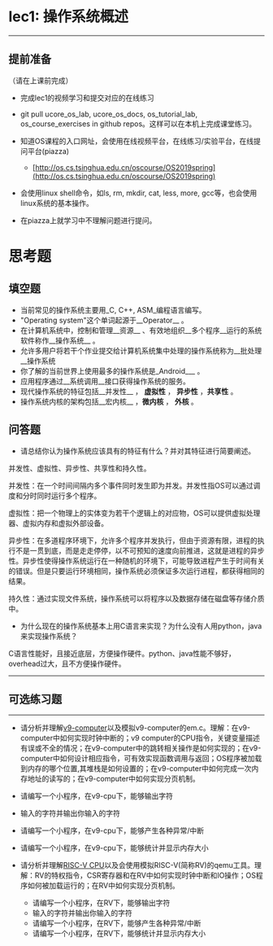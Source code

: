 # lec1: 操作系统概述

---

## **提前准备**

（请在上课前完成）

* 完成lec1的视频学习和提交对应的在线练习
* git pull ucore\_os\_lab, ucore\_os\_docs, os\_tutorial\_lab, os\_course\_exercises in github repos。这样可以在本机上完成课堂练习。
* 知道OS课程的入口网址，会使用在线视频平台，在线练习/实验平台，在线提问平台\(piazza\)
  * [http://os.cs.tsinghua.edu.cn/oscourse/OS2019spring](http://os.cs.tsinghua.edu.cn/oscourse/OS2019spring)


* 会使用linux shell命令，如ls, rm, mkdir, cat, less, more, gcc等，也会使用linux系统的基本操作。
* 在piazza上就学习中不理解问题进行提问。



# 思考题

## 填空题

* 当前常见的操作系统主要用_C, C++, ASM_编程语言编写。
* "Operating system"这个单词起源于__Operator__ 。
* 在计算机系统中，控制和管理__资源__ 、有效地组织__多个程序__运行的系统软件称作__操作系统__ 。
* 允许多用户将若干个作业提交给计算机系统集中处理的操作系统称为__批处理__操作系统
* 你了解的当前世界上使用最多的操作系统是_Android___ 。
* 应用程序通过__系统调用__接口获得操作系统的服务。
* 现代操作系统的特征包括__并发性__ ， __虚拟性__ ， __异步性__ ，__共享性__ 。
* 操作系统内核的架构包括__宏内核__ ，__微内核__ ， __外核__ 。


## 问答题

- 请总结你认为操作系统应该具有的特征有什么？并对其特征进行简要阐述。

并发性、虚拟性、异步性、共享性和持久性。

并发性：在一个时间间隔内多个事件同时发生即为并发。并发性指OS可以通过调度和分时同时运行多个程序。

虚拟性：把一个物理上的实体变为若干个逻辑上的对应物，OS可以提供虚拟处理器、虚拟内存和虚拟外部设备。

异步性：在多道程序环境下，允许多个程序并发执行，但由于资源有限，进程的执行不是一贯到底，而是走走停停，以不可预知的速度向前推进，这就是进程的异步性。异步性使得操作系统运行在一种随机的环境下，可能导致进程产生于时间有关的错误。但是只要运行环境相同，操作系统必须保证多次运行进程，都获得相同的结果。

持久性：通过实现文件系统，操作系统可以将程序以及数据存储在磁盘等存储介质中。

- 为什么现在的操作系统基本上用C语言来实现？为什么没有人用python，java来实现操作系统？

C语言性能好，且接近底层，方便操作硬件。python、java性能不够好，overhead过大，且不方便操作硬件。

---

## 可选练习题

---

- 请分析并理解[v9\-computer](https://github.com/chyyuu/os_tutorial_lab/blob/master/v9_computer/docs/v9_computer.md)以及模拟v9\-computer的em.c。理解：在v9\-computer中如何实现时钟中断的；v9 computer的CPU指令，关键变量描述有误或不全的情况；在v9\-computer中的跳转相关操作是如何实现的；在v9\-computer中如何设计相应指令，可有效实现函数调用与返回；OS程序被加载到内存的哪个位置,其堆栈是如何设置的；在v9\-computer中如何完成一次内存地址的读写的；在v9\-computer中如何实现分页机制。


- 请编写一个小程序，在v9-cpu下，能够输出字符


- 输入的字符并输出你输入的字符


- 请编写一个小程序，在v9-cpu下，能够产生各种异常/中断


- 请编写一个小程序，在v9-cpu下，能够统计并显示内存大小



- 请分析并理解[RISC-V CPU](http://www.riscvbook.com/chinese/)以及会使用模拟RISC\-V(简称RV)的qemu工具。理解：RV的特权指令，CSR寄存器和在RV中如何实现时钟中断和IO操作；OS程序如何被加载运行的；在RV中如何实现分页机制。
  - 请编写一个小程序，在RV下，能够输出字符
  - 输入的字符并输出你输入的字符
  - 请编写一个小程序，在RV下，能够产生各种异常/中断
  - 请编写一个小程序，在RV下，能够统计并显示内存大小
